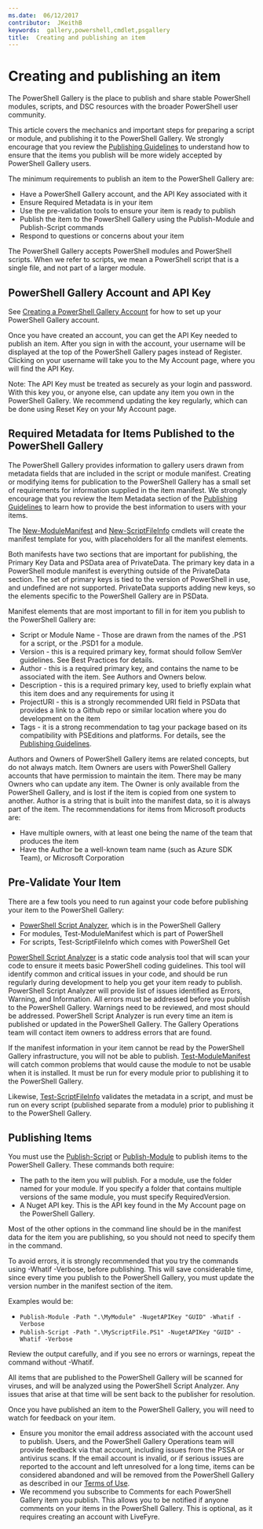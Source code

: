```yaml
---
ms.date:  06/12/2017
contributor:  JKeithB
keywords:  gallery,powershell,cmdlet,psgallery
title:  Creating and publishing an item
---
```

# Creating and publishing an item

The PowerShell Gallery is the place to publish and share stable PowerShell modules, scripts,
and DSC resources with the broader PowerShell user community.

This article covers the mechanics and important steps for preparing a script or module, and
publishing it to the PowerShell Gallery. We strongly encourage that you review the
 [Publishing Guidelines](../../concepts/publishing-guidelines.md) to understand how to ensure that the items you publish will be more widely accepted by PowerShell Gallery users.

The minimum requirements to publish an item to the PowerShell Gallery are:

- Have a PowerShell Gallery account, and the API Key associated with it
- Ensure Required Metadata is in your item
- Use the pre-validation tools to ensure your item is ready to publish
- Publish the item to the PowerShell Gallery using the Publish-Module and Publish-Script commands
- Respond to questions or concerns about your item

The PowerShell Gallery accepts PowerShell modules and PowerShell scripts. When we refer to scripts,
we mean a PowerShell script that is a single file, and not part of a larger module.

## PowerShell Gallery Account and API Key

See [Creating a PowerShell Gallery Account](/powershell/gallery/how-to/publishing-packages/creating-an-account)
for how to set up your PowerShell Gallery account.

Once you have created an account, you can get the API Key needed to publish an item. After you sign
in with the account, your username will be displayed at the top of the PowerShell Gallery pages
instead of Register. Clicking on your username will take you to the My Account page, where you will
find the API Key.

Note: The API Key must be treated as securely as your login and password.
With this key you, or anyone else, can update any item you own in the PowerShell Gallery.
We recommend updating the key regularly, which can be done using Reset Key on your My Account page.

## Required Metadata for Items Published to the PowerShell Gallery

The PowerShell Gallery provides information to gallery users drawn from metadata fields that are
included in the script or module manifest. Creating or modifying items for publication to the
PowerShell Gallery has a small set of requirements for information supplied in the item manifest.
We strongly encourage that you review the Item Metadata section of the
 [Publishing Guidelines](../../concepts/publishing-guidelines.md) to learn how to provide
 the best information to users with your items.

The [New-ModuleManifest](/powershell/module/microsoft.powershell.core/new-modulemanifest)
and [New-ScriptFileInfo](/powershell/module/PowerShellGet/New-ScriptFileInfo)
cmdlets will create the manifest template for you, with placeholders for all the manifest elements.

Both manifests have two sections that are important for publishing, the Primary Key Data and PSData
area of PrivateData. The primary key data in a PowerShell module manifest is everything outside of
the PrivateData section. The set of primary keys is tied to the version of PowerShell in use, and
undefined are not supported. PrivateData supports adding new keys, so the elements specific to the
PowerShell Gallery are in PSData.


Manifest elements that are most important to fill in for item you publish to the PowerShell Gallery
are:

- Script or Module Name - Those are drawn from the names of the .PS1 for a script, or the .PSD1 for
a module.
- Version - this is a required primary key, format should follow SemVer guidelines. See Best
Practices for details.
- Author - this is a required primary key, and contains the name to be associated with the item.
See Authors and Owners below.
- Description - this is a required primary key, used to briefly explain what this item does and any
requirements for using it
- ProjectURI - this is a strongly recommended URI field in PSData that provides a link to a Github
repo or similar location where you do development on the item
- Tags - it is a strong recommendation to tag your package based on its compatibility with
PSEditions and platforms. For details, see the
[Publishing Guidelines](../../concepts/publishing-guidelines.md#tag-your-package-with-the-compatible-pseditions-and-platforms).

Authors and Owners of PowerShell Gallery items are related concepts, but do not always match. Item
Owners are users with PowerShell Gallery accounts that have permission to maintain the item. There
may be many Owners who can update any item. The Owner is only available from the PowerShell
Gallery, and is lost if the item is copied from one system to another. Author is a string that is
built into the manifest data, so it is always part of the item. The recommendations for items from
Microsoft products are:

- Have multiple owners, with at least one being the name of the team that produces the item
- Have the Author be a well-known team name (such as Azure SDK Team), or Microsoft Corporation


## Pre-Validate Your Item

There are a few tools you need to run against your code before publishing your item to the
PowerShell Gallery:

- [PowerShell Script Analyzer](https://www.powershellgallery.com/packages/PSScriptAnalyzer/), which
is in the PowerShell Gallery
- For modules, Test-ModuleManifest which is part of PowerShell
- For scripts, Test-ScriptFileInfo which comes with PowerShell Get

[PowerShell Script Analyzer](https://www.powershellgallery.com/packages/PSScriptAnalyzer/) is a
static code analysis tool that will scan your code to ensure it meets basic PowerShell coding
guidelines. This tool will identify common and critical issues in your code, and should be run
regularly during development to help you get your item ready to publish. PowerShell Script Analyzer
will provide list of issues identified as Errors, Warning, and Information. All errors must be
addressed before you publish to the PowerShell Gallery. Warnings need to be reviewed, and most
should be addressed. PowerShell Script Analyzer is run every time an item is published or updated
in the PowerShell Gallery. The Gallery Operations team will contact item owners to address errors
that are found.

If the manifest information in your item cannot be read by the PowerShell Gallery infrastructure,
you will not be able to publish.
[Test-ModuleManifest](/powershell/module/microsoft.powershell.core/test-modulemanifest) will catch
common problems that would cause the module to not be usable when it is installed. It must be run
for every module prior to publishing it to the PowerShell Gallery.

Likewise, [Test-ScriptFileInfo](/powershell/module/PowerShellGet/test-scriptfileinfo) validates the
metadata in a script, and must be run on every script (published separate from a module) prior to
publishing it to the PowerShell Gallery.


## Publishing Items

You must use the [Publish-Script](/powershell/module/PowerShellGet/publish-script) or
[Publish-Module](/powershell/module/PowerShellGet/publish-module) to publish items to the
PowerShell Gallery. These commands both require:

- The path to the item you will publish. For a module, use the folder named for your module. If you
specify a folder that contains multiple versions of the same module, you must specify
RequiredVersion.
- A Nuget API key. This is the API key found in the My Account page on the PowerShell Gallery.

Most of the other options in the command line should be in the manifest data for the item you are
publishing, so you should not need to specify them in the command.

To avoid errors, it is strongly recommended that you try the commands using -Whatif -Verbose,
before publishing. This will save considerable time, since every time you publish to the PowerShell
Gallery, you must update the version number in the manifest section of the item.

Examples would be:

* `Publish-Module -Path ".\MyModule" -NugetAPIKey "GUID" -Whatif -Verbose`
* `Publish-Script -Path ".\MyScriptFile.PS1" -NugetAPIKey "GUID" -Whatif -Verbose`

Review the output carefully, and if you see no errors or warnings, repeat the command without -Whatif.

All items that are published to the PowerShell Gallery will be scanned for viruses, and will be
analyzed using the PowerShell Script Analyzer. Any issues that arise at that time will be sent back
to the publisher for resolution.

Once you have published an item to the PowerShell Gallery, you will need to watch for feedback on
your item.

- Ensure you monitor the email address associated with the account used to publish. Users, and the
PowerShell Gallery Operations team will provide feedback via that account, including issues from
the PSSA or antivirus scans. If the email account is invalid, or if serious issues are reported to
the account and left unresolved for a long time, items can be considered abandoned and will be
removed from the PowerShell Gallery as described in our [Terms of
Use](https://www.powershellgallery.com/policies/Terms).
- We recommend you subscribe to Comments for each PowerShell Gallery item you publish. This allows
you to be notified if anyone comments on your items in the PowerShell Gallery. This is optional, as
it requires creating an account with LiveFyre.
